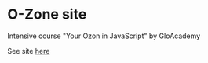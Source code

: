 # O-Zone site

Intensive course "Your Ozon in JavaScript" by GloAcademy

See site [here](https://toxo-hub.github.io/o-zone/)